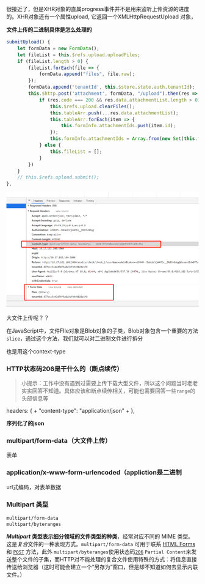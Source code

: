 很接近了，但是XHR对象的直属progress事件并不是用来监听上传资源的进度的。XHR对象还有一个属性upload, 它返回一个XMLHttpRequestUpload 对象，

**文件上传的二进制具体是怎么处理的**

```js
submitUpload() {
    let formData = new FormData();
    let fileList = this.$refs.upload.uploadFiles;
    if (fileList.length > 0) {
        fileList.forEach(file => {
            formData.append("files", file.raw);
        });
        formData.append('tenantId', this.$store.state.auth.tenantId);
        this.$http.post('attachment', formData, "/upload").then(res => {
            if (res.code === 200 && res.data.attachmentList.length > 0) {
                this.$refs.upload.clearFiles();
                this.tableArr.push(...res.data.attachmentList);
                this.tableArr.forEach(item => {
                    this.formInfo.attachmentIds.push(item.id);
                });
                this.formInfo.attachmentIds = Array.from(new Set(this.formInfo.attachmentIds));
            } else {
                this.fileList = [];
            }
        })
    }
    // this.$refs.upload.submit();
},
```

![image-20200917170012653](imge/image-20200917170012653.png)

大文件上传呢？？

在JavaScript中，文件FIle对象是Blob对象的子类，Blob对象包含一个重要的方法`slice`，通过这个方法，我们就可以对二进制文件进行拆分

也是用这个context-type

### HTTP状态码206是干什么的（断点续传）

> 小提示：工作中没有遇到过需要上传下载大型文件，所以这个问题当时老老实实回答不知道。具体应该和断点续传相关，可能也需要回答一些`range`的头部信息等

headers: { +          "content-type": "application/json" +        },

**序列化了的json**

### multipart/form-data（大文件上传）

表单

### application/x-www-form-urlencoded（appliction是二进制

url式编码，对表单数据

### Multipart 类型

```
multipart/form-data
multipart/byteranges
```

***Multipart* 类型表示细分领域的文件类型的种类**，经常对应不同的 MIME 类型。这是*复合*文件的一种表现方式。`multipart/form-data` 可用于联系 [HTML Forms](https://developer.mozilla.org/en-US/docs/Web/Guide/HTML/Forms) 和 [`POST`](https://developer.mozilla.org/zh-CN/docs/Web/HTTP/Methods/POST) 方法，此外 `multipart/byteranges`使用状态码[`206`](https://developer.mozilla.org/zh-CN/docs/Web/HTTP/Status/206) `Partial Content`来发送整个文件的子集，而HTTP对不能处理的复合文件使用特殊的方式：将信息直接传送给浏览器（这时可能会建立一个“另存为”窗口，但是却不知道如何去显示内联文件。）
